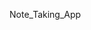 
Note_Taking_App
















































 






















 










